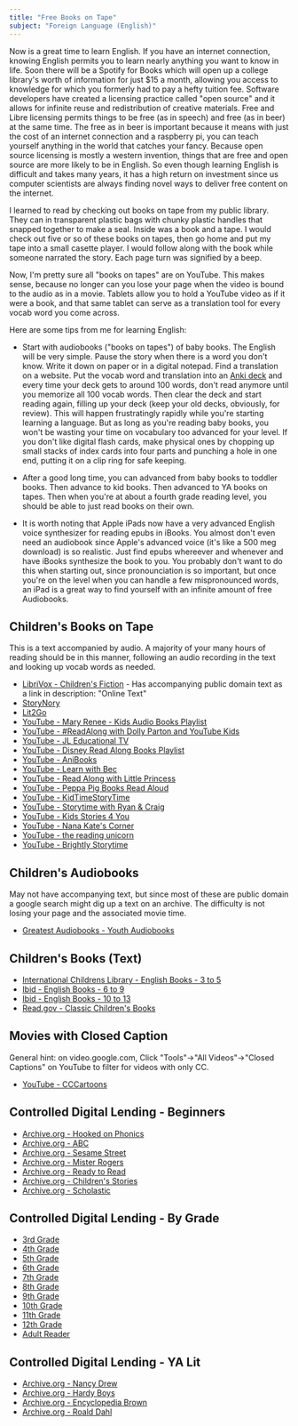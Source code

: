 ```yaml
---
title: "Free Books on Tape"
subject: "Foreign Language (English)"
---
```


Now is a great time to learn English. If you have an internet connection, knowing English permits you to learn nearly anything you want to know in life. Soon there will be a Spotify for Books which will open up a college library's worth of information for just $15 a month, allowing you access to knowledge for which you formerly had to pay a hefty tuition fee. Software developers have created a licensing practice called "open source" and it allows for infinite reuse and redistribution of creative materials. Free and Libre licensing permits things to be free (as in speech) and free (as in beer) at the same time. The free as in beer is important because it means with just the cost of an internet connection and a raspberry pi, you can teach yourself anything in the world that catches your fancy. Because open source licensing is mostly a western invention, things that are free and open source are more likely to be in English. So even though learning English is difficult and takes many years, it has a high return on investment since us computer scientists are always finding novel ways to deliver free content on the internet.

I learned to read by checking out books on tape from my public library. They can in transparent plastic bags with chunky plastic handles that snapped together to make a seal. Inside was a book and a tape. I would check out five or so of these books on tapes, then go home and put my tape into a small casette player. I would follow along with the book while someone narrated the story. Each page turn was signified by a beep.

Now, I'm pretty sure all "books on tapes" are on YouTube. This makes sense, because no longer can you lose your page when the video is bound to the audio as in a movie. Tablets allow you to hold a YouTube video as if it were a book, and that same tablet can serve as a translation tool for every vocab word you come across.

Here are some tips from me for learning English:

* Start with audiobooks ("books on tapes") of baby books. The English will be very simple. Pause the story when there is a word you don't know. Write it down on paper or in a digital notepad. Find a translation on a website. Put the vocab word and translation into an [Anki deck](https://apps.ankiweb.net/) and every time your deck gets to around 100 words, don't read anymore until you memorize all 100 vocab words. Then clear the deck and start reading again, filling up your deck (keep your old decks, obviously, for review). This will happen frustratingly rapidly while you're starting learning a language. But as long as you're reading baby books, you won't be wasting your time on vocabulary too advanced for your level. If you don't like digital flash cards, make physical ones by chopping up small stacks of index cards into four parts and punching a hole in one end, putting it on a clip ring for safe keeping.

* After a good long time, you can advanced from baby books to toddler books. Then advance to kid books. Then advanced to YA books on tapes. Then when you're at about a fourth grade reading level, you should be able to just read books on their own.

* It is worth noting that Apple iPads now have a very advanced English voice synthesizer for reading epubs in iBooks. You almost don't even need an audiobook since Apple's advanced voice (it's like a 500 meg download) is so realistic. Just find epubs whereever and whenever and have iBooks synthesize the book to you. You probably don't want to do this when starting out, since pronounciation is so important, but once you're on the level when you can handle a few mispronounced words, an iPad is a great way to find yourself with an infinite amount of free Audiobooks.

## Children's Books on Tape
This is a text accompanied by audio. A majority of your many hours of reading should be in this manner, following an audio recording in the text and looking up vocab words as needed.
* [LibriVox - Children's Fiction](https://librivox.org/search) - Has accompanying public domain text as a link in description: "Online Text"
* [StoryNory](https://www.storynory.com/)
* [Lit2Go](https://etc.usf.edu/lit2go/books/)
* [YouTube - Mary Renee - Kids Audio Books Playlist](https://www.youtube.com/playlist?list=PLvlkzX1j60llpfn93A22ZxXEURGblPgkS)
* [YouTube - #ReadAlong with Dolly Parton and YouTube Kids](https://www.youtube.com/playlist?list=PLnkt0vFXIkAKgfWWXyrf1iyjnbrxK3GHG)
* [YouTube - JL Educational TV](https://www.youtube.com/channel/UCZv5W01OdkOb0aI8iGxOTVw/playlists)
* [YouTube - Disney Read Along Books Playlist](https://www.youtube.com/playlist?list=PLwg6kPSy7HCAj5mDCmN2ItMKbv5eekAoW)
* [YouTube - AniBooks](https://www.youtube.com/playlist?list=PL1ECF842014D455FD)
* [YouTube - Learn with Bec](https://www.youtube.com/channel/UCQiCD48V8hDdcX36Pc0jImg/videos)
* [YouTube - Read Along with Little Princess](https://www.youtube.com/playlist?list=PL9-0K8ltOKPwUCnbCW56tGxZpC1nY44OA)
* [YouTube - Peppa Pig Books Read Aloud](https://www.youtube.com/playlist?list=PLft09n1sFGgVAjIDfRv2wTxuL7_xyVK4o)
* [YouTube - KidTimeStoryTime](https://www.youtube.com/channel/UCEPsNDUhUm-7yZhUjQQNqwQ/videos)
* [YouTube - Storytime with Ryan & Craig](https://www.youtube.com/channel/UCV4Bzgj91AYvbb7BTMz_Alg/videos)
* [YouTube - Kids Stories 4 You](https://www.youtube.com/channel/UCakx1mGX6BEqeNLOKF_wjFg/videos)
* [YouTube - Nana Kate's Corner](https://www.youtube.com/channel/UCM06t8nO96HBIaUwgIaoI6w/videos)
* [YouTube - the reading unicorn](https://www.youtube.com/channel/UCJOKj-QnrRd3yLCNcavllQw/videos)
* [YouTube - Brightly Storytime](https://www.youtube.com/playlist?list=PLDcpsppkgAloXxGU9Y09vmHLZevSoM4TO)





## Children's Audiobooks
May not have accompanying text, but since most of these are public domain a google search might dig up a text on an archive. The difficulty is not losing your page and the associated movie time.
* [Greatest Audiobooks - Youth Audiobooks](https://www.youtube.com/watch?v=x2H5VScu1O8&list=PLnkWWmhVvhc3l2YYIQHe9RdUsalDN0iAI)


## Children's Books (Text)
* [International Childrens Library - English Books - 3 to 5](http://www.childrenslibrary.org/icdl/SimpleSearchCategory?ids=84&pnum=1&cnum=1&text=&lang=English&ilangcode=en&ilang=English&langid=11)
* [Ibid - English Books - 6 to 9](http://www.childrenslibrary.org/icdl/SimpleSearchCategory?ids=84,85&langid=11&pnum=1&cnum=1&text=&lang=English&ilang=English)
* [Ibid - English Books - 10 to 13](http://www.childrenslibrary.org/icdl/SimpleSearchCategory?ids=84,85,86&langid=11&pnum=1&cnum=1&text=&lang=English&ilang=English)
* [Read.gov - Classic Children's Books](http://www.read.gov/books/)

## Movies with Closed Caption
General hint: on video.google.com, Click "Tools"->"All Videos"->"Closed Captions" on YouTube to filter for videos with only CC.
* [YouTube - CCCartoons](https://www.youtube.com/user/CCCartoons)

## Controlled Digital Lending - Beginners
* [Archive.org - Hooked on Phonics](https://archive.org/search.php?query=hooked%20on%20phonics&and[]=loans__status__status%3A%22AVAILABLE%22)
* [Archive.org - ABC](https://archive.org/search.php?query=abc&and[]=loans__status__status%3A%22AVAILABLE%22)
* [Archive.org - Sesame Street](https://archive.org/search.php?query=sesame%20street&and[]=loans__status__status%3A%22AVAILABLE%22)
* [Archive.org - Mister Rogers](https://archive.org/search.php?query=mister%20rogers&and[]=loans__status__status%3A%22AVAILABLE%22)
* [Archive.org - Ready to Read](https://archive.org/search.php?query=ready+to+read&and%5B%5D=loans__status__status%3A%22AVAILABLE%22&page=2)
* [Archive.org - Children's Stories](https://archive.org/search.php?query=children%27s%20stories&and[]=loans__status__status%3A%22AVAILABLE%22)
* [Archive.org - Scholastic](https://archive.org/search.php?query=scholastic&and[]=loans__status__status%3A%22AVAILABLE%22)

## Controlled Digital Lending - By Grade
* [3rd Grade](https://archive.org/search.php?query=subject%3A%22Reading+Level-Grade+3%22)
* [4th Grade](https://archive.org/search.php?query=subject%3A%22Reading+Level-Grade+4%22)
* [5th Grade](https://archive.org/search.php?query=subject%3A%22Reading+Level-Grade+5%22)
* [6th Grade](https://archive.org/search.php?query=subject%3A%22Reading+Level-Grade+6%22)
* [7th Grade](https://archive.org/search.php?query=subject%3A%22Reading+Level-Grade+7%22)
* [8th Grade](https://archive.org/search.php?query=subject%3A%22Reading+Level-Grade+8%22)
* [9th Grade](https://archive.org/search.php?query=subject%3A%22Reading+Level-Grade+9%22)
* [10th Grade](https://archive.org/search.php?query=subject%3A%22Reading+Level-Grade+10%22)
* [11th Grade](https://archive.org/search.php?query=subject%3A%22Reading+Level-Grade+11%22)
* [12th Grade](https://archive.org/search.php?query=subject%3A%22Reading+Level-Grade+12%22)
* [Adult Reader](https://archive.org/search.php?query=subject%3A%22Reading+Level-Adult%22)


## Controlled Digital Lending - YA Lit
* [Archive.org - Nancy Drew](https://archive.org/search.php?query=nancy%20drew&and[]=loans__status__status%3A%22AVAILABLE%22)
* [Archive.org - Hardy Boys](https://archive.org/search.php?query=hardy%20boys&and[]=loans__status__status%3A%22AVAILABLE%22)
* [Archive.org - Encyclopedia Brown](https://archive.org/search.php?query=encyclopedia%20brown&and[]=loans__status__status%3A%22AVAILABLE%22)
* [Archive.org - Roald Dahl](https://archive.org/search.php?query=creator%3A%28roald%20dahl%29&and[]=loans__status__status%3A%22AVAILABLE%22)
